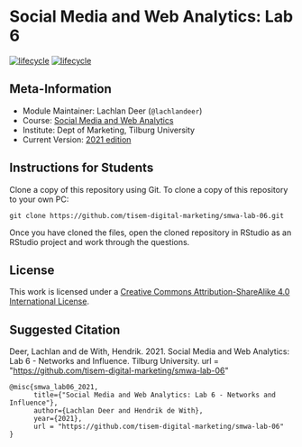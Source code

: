 # Social Media and Web Analytics: Lab 6

[![lifecycle](https://img.shields.io/badge/lifecycle-maturing-blue.svg)](https://www.tidyverse.org/lifecycle/#maturing)
[![lifecycle](https://img.shields.io/badge/version-2021-red.svg)]()

## Meta-Information

* Module Maintainer: Lachlan Deer (`@lachlandeer`)
* Course: [Social Media and Web Analytics](https://tisem-digital-marketing.github.io/2021-smwa)
* Institute: Dept of Marketing, Tilburg University
* Current Version: [2021 edition](https://tisem-digital-marketing.github.io/2021-smwa)

## Instructions for Students

Clone a copy of this repository using Git.
To clone a copy of this repository to your own PC:

```{bash, eval = FALSE}
git clone https://github.com/tisem-digital-marketing/smwa-lab-06.git
```

Once you have cloned the files, open the cloned repository in RStudio as an RStudio project and work through the questions.

## License

This work is licensed under a [Creative Commons Attribution-ShareAlike 4.0 International License](http://creativecommons.org/licenses/by-sa/4.0/).

## Suggested Citation

Deer, Lachlan and de With, Hendrik. 2021. Social Media and Web Analytics: Lab 6 - Networks and Influence. Tilburg University. url = "https://github.com/tisem-digital-marketing/smwa-lab-06"

```{r, engine='out', eval = FALSE}
@misc{smwa_lab06_2021,
      title={"Social Media and Web Analytics: Lab 6 - Networks and Influence"},
      author={Lachlan Deer and Hendrik de With},
      year={2021},
      url = "https://github.com/tisem-digital-marketing/smwa-lab-06"
}
```